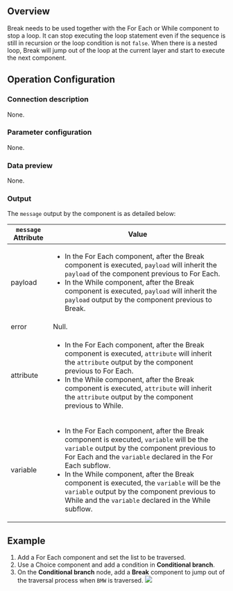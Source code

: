 ## Overview

Break needs to be used together with the For Each or While component to stop a loop. It can stop executing the loop statement even if the sequence is still in recursion or the loop condition is not `false`. When there is a nested loop, Break will jump out of the loop at the current layer and start to execute the next component.

## Operation Configuration

### Connection description

None.

### Parameter configuration

None.

### Data preview

None.

### Output

The `message` output by the component is as detailed below:

| `message` Attribute | Value                                                           |
| ----------- | ------------------------------------------------------------ |
| payload     | <ul><li>In the For Each component, after the Break component is executed, `payload` will inherit the `payload` of the component previous to For Each.</li><li>In the While component, after the Break component is executed, `payload` will inherit the `payload` output by the component previous to Break.</li></ul> |
| error       | Null.                                                           |
| attribute   | <ul><li>In the For Each component, after the Break component is executed, `attribute` will inherit the `attribute` output by the component previous to For Each.</li><li>In the While component, after the Break component is executed, `attribute` will inherit the `attribute` output by the component previous to While.</li></ul> |
| variable    | <ul><li>In the For Each component, after the Break component is executed, `variable` will be the `variable` output by the component previous to For Each and the `variable` declared in the For Each subflow.</li><li>In the While component, after the Break component is executed, the `variable` will be the `variable` output by the component previous to While and the `variable` declared in the While subflow.</li></ul> |

## Example

1. Add a For Each component and set the list to be traversed.
2. Use a Choice component and add a condition in **Conditional branch**.
3. On the **Conditional branch** node, add a **Break** component to jump out of the traversal process when `BMW` is traversed.
![](https://staticintl.cloudcachetci.com/yehe/backend-news/ggvL129_1.png)

